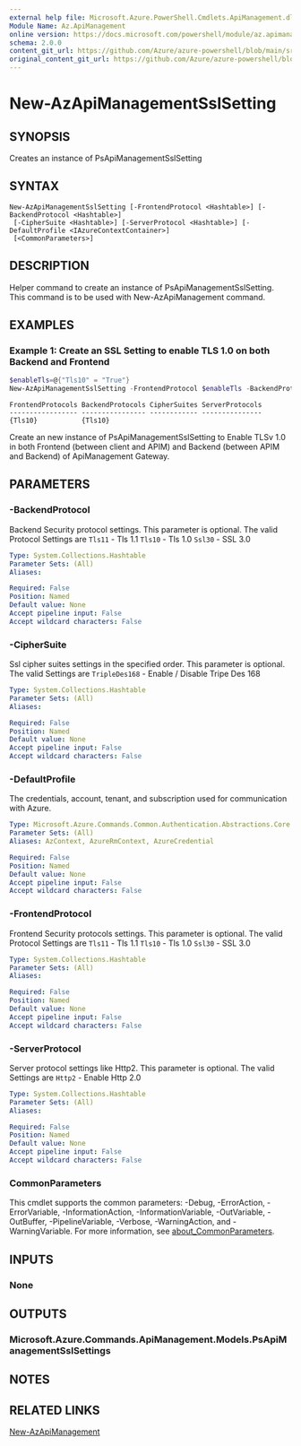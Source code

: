 ```yaml
---
external help file: Microsoft.Azure.PowerShell.Cmdlets.ApiManagement.dll-Help.xml
Module Name: Az.ApiManagement
online version: https://docs.microsoft.com/powershell/module/az.apimanagement/new-azapimanagementsslsetting
schema: 2.0.0
content_git_url: https://github.com/Azure/azure-powershell/blob/main/src/ApiManagement/ApiManagement/help/New-AzApiManagementSslSetting.md
original_content_git_url: https://github.com/Azure/azure-powershell/blob/main/src/ApiManagement/ApiManagement/help/New-AzApiManagementSslSetting.md
---
```


# New-AzApiManagementSslSetting

## SYNOPSIS
Creates an instance of PsApiManagementSslSetting

## SYNTAX

```
New-AzApiManagementSslSetting [-FrontendProtocol <Hashtable>] [-BackendProtocol <Hashtable>]
 [-CipherSuite <Hashtable>] [-ServerProtocol <Hashtable>] [-DefaultProfile <IAzureContextContainer>]
 [<CommonParameters>]
```

## DESCRIPTION
Helper command to create an instance of PsApiManagementSslSetting.
This command is to be used with New-AzApiManagement command.

## EXAMPLES

### Example 1: Create an SSL Setting to enable TLS 1.0 on both Backend and Frontend
```powershell
$enableTls=@{"Tls10" = "True"}
New-AzApiManagementSslSetting -FrontendProtocol $enableTls -BackendProtocol $enableTls
```

```output
FrontendProtocols BackendProtocols CipherSuites ServerProtocols
----------------- ---------------- ------------ ---------------
{Tls10}           {Tls10}
```

Create an new instance of PsApiManagementSslSetting to Enable TLSv 1.0 in both Frontend (between client and APIM) and Backend (between APIM and Backend) of ApiManagement Gateway.

## PARAMETERS

### -BackendProtocol
Backend Security protocol settings. This parameter is optional.
The valid Protocol Settings are 
`Tls11` - Tls 1.1
`Tls10` - Tls 1.0
`Ssl30` - SSL 3.0

```yaml
Type: System.Collections.Hashtable
Parameter Sets: (All)
Aliases:

Required: False
Position: Named
Default value: None
Accept pipeline input: False
Accept wildcard characters: False
```

### -CipherSuite
Ssl cipher suites settings in the specified order. This parameter is optional.
The valid Settings are 
`TripleDes168` - Enable / Disable Tripe Des 168

```yaml
Type: System.Collections.Hashtable
Parameter Sets: (All)
Aliases:

Required: False
Position: Named
Default value: None
Accept pipeline input: False
Accept wildcard characters: False
```

### -DefaultProfile
The credentials, account, tenant, and subscription used for communication with Azure.

```yaml
Type: Microsoft.Azure.Commands.Common.Authentication.Abstractions.Core.IAzureContextContainer
Parameter Sets: (All)
Aliases: AzContext, AzureRmContext, AzureCredential

Required: False
Position: Named
Default value: None
Accept pipeline input: False
Accept wildcard characters: False
```

### -FrontendProtocol
Frontend Security protocols settings. This parameter is optional.
The valid Protocol Settings are 
`Tls11` - Tls 1.1
`Tls10` - Tls 1.0
`Ssl30` - SSL 3.0


```yaml
Type: System.Collections.Hashtable
Parameter Sets: (All)
Aliases:

Required: False
Position: Named
Default value: None
Accept pipeline input: False
Accept wildcard characters: False
```

### -ServerProtocol
Server protocol settings like Http2. This parameter is optional.
The valid Settings are 
`Http2` - Enable Http 2.0

```yaml
Type: System.Collections.Hashtable
Parameter Sets: (All)
Aliases:

Required: False
Position: Named
Default value: None
Accept pipeline input: False
Accept wildcard characters: False
```

### CommonParameters
This cmdlet supports the common parameters: -Debug, -ErrorAction, -ErrorVariable, -InformationAction, -InformationVariable, -OutVariable, -OutBuffer, -PipelineVariable, -Verbose, -WarningAction, and -WarningVariable. For more information, see [about_CommonParameters](http://go.microsoft.com/fwlink/?LinkID=113216).

## INPUTS

### None

## OUTPUTS

### Microsoft.Azure.Commands.ApiManagement.Models.PsApiManagementSslSettings

## NOTES

## RELATED LINKS

[New-AzApiManagement](./New-AzApiManagement.md)

